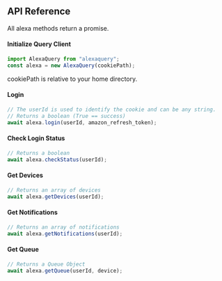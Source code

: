 ## API Reference

All alexa methods return a promise.

#### Initialize Query Client

```js
import AlexaQuery from "alexaquery";
const alexa = new AlexaQuery(cookiePath);
```

cookiePath is relative to your home directory.

#### Login

```js
// The userId is used to identify the cookie and can be any string.
// Returns a boolean (True == success)
await alexa.login(userId, amazon_refresh_token);
```

#### Check Login Status

```js
// Returns a boolean
await alexa.checkStatus(userId);
```

#### Get Devices

```js
// Returns an array of devices
await alexa.getDevices(userId);
```

#### Get Notifications

```js
// Returns an array of notifications
await alexa.getNotifications(userId);
```

#### Get Queue

```js
// Returns a Queue Object
await alexa.getQueue(userId, device);
```
